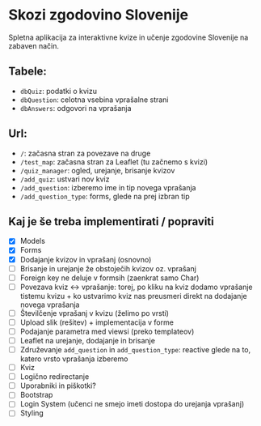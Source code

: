 # Skozi zgodovino Slovenije

Spletna aplikacija za interaktivne kvize in učenje zgodovine Slovenije na zabaven način.

## Tabele:
- `dbQuiz`: podatki o kvizu
- `dbQuestion`: celotna vsebina vprašalne strani
- `dbAnswers`: odgovori na vprašanja

## Url:
- `/`: začasna stran za povezave na druge
- `/test_map`: začasna stran za Leaflet (tu začnemo s kvizi)
- `/quiz_manager`: ogled, urejanje, brisanje kvizov
- `/add_quiz`: ustvari nov kviz
- `/add_question`: izberemo ime in tip novega vprašanja
- `/add_question_type`: forms, glede na prej izbran tip

## Kaj je še treba implementirati / popraviti
- [x] Models
- [x] Forms
- [x] Dodajanje kvizov in vprašanj (osnovno)
- [ ] Brisanje in urejanje že obstoječih kvizov oz. vprašanj
- [ ] Foreign key ne deluje v formsih (zaenkrat samo Char)
- [ ] Povezava kviz <-> vprašanje: torej, po kliku na kviz dodamo vprašanje tistemu kvizu + ko ustvarimo kviz nas preusmeri direkt na dodajanje novega vprašanja
- [ ] Številčenje vprašanj v kvizu (želimo po vrsti)
- [ ] Upload slik (rešitev) + implementacija v forme
- [ ] Podajanje parametra med viewsi (preko templateov)
- [ ] Leaflet na urejanje, dodajanje in brisanje
- [ ] Združevanje `add_question` in `add_question_type`: reactive glede na to, katero vrsto vprašanja izberemo
- [ ] Kviz 
- [ ] Logično redirectanje
- [ ] Uporabniki in piškotki?
- [ ] Bootstrap  
- [ ] Login System (učenci ne smejo imeti dostopa do urejanja vprašanj)
- [ ] Styling
